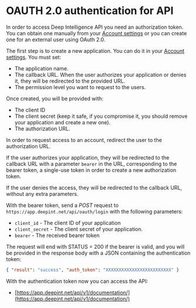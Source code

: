# OAUTH 2.0 authentication for API

In order to access Deep Intelligence API you need an authorization token. You can obtain one manually from your [Account settings](https://app.deepint.net/o/none?ws=&s=account) or you can create one for an external user using OAuth 2.0.

The first step is to create a new application. You can do it in your [Account settings](https://app.deepint.net/workspace?ws=&s=account).  You must set:
 - The application name.
 - The callback URL. When the user authorizes your application or denies it, they will be redirected to the provided URL.
 - The permission level you want to request to the users.

Once created, you will be provided with:
 - The client ID
 - The client secret (keep it safe, if you compromise it, you should remove your application and create a new one).
 - The authorization URL.

In order to request access to an account, redirect the user to the authorization URL. 

If the user authorizes your application, they will be redirected to the callback URL with a parameter `bearer` in the URL, corresponding to the bearer token, a single-use token in order to create a new authorization token.

If the user denies the access, they will be redirected to the callback URL, without any extra parameters.

With the bearer token, send a *POST* request to `https://app.deepint.net/api/oauth/login` with the following parameters:
- `client_id` - The client ID of your application
- `client_secret` - The client secret of your application.
- `bearer` - The received bearer token

The request will end with STATUS = 200 if the bearer is valid, and you will be provided in the response body with a JSON containing the authentication token:

```json
{ "result": "success", "auth_token": "XXXXXXXXXXXXXXXXXXXXXXXXX" }
```

With the authentication token now you can access the API:

 - [https://app.deepint.net/api/v1/documentation/](https://app.deepint.net/api/v1/documentation/)
